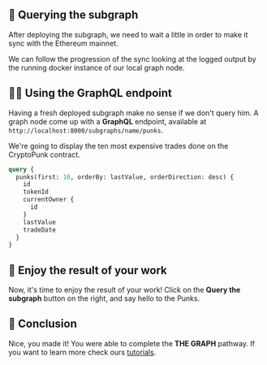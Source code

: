 ## 🧐 Querying the subgraph

After deploying the subgraph, we need to wait a little in order to make it sync with the Ethereum mainnet.

We can follow the progression of the sync looking at the logged output by the running docker instance of our local graph node.

## 👨‍💻 Using the GraphQL endpoint

Having a fresh deployed subgraph make no sense if we don't query him. A graph node come up with a **GraphQL** endpoint, available at `http://localhost:8000/subgraphs/name/punks`.

We're going to display the ten most expensive trades done on the CryptoPunk contract.

```graphql
query {
  punks(first: 10, orderBy: lastValue, orderDirection: desc) {
    id
    tokenId
    currentOwner {
      id
    }
    lastValue
    tradeDate
  }
}
```

## 🥳 Enjoy the result of your work

Now, it's time to enjoy the result of your work! Click on the **Query the subgraph** button on the right, and say hello to the Punks.

## 🏁 Conclusion

Nice, you made it! You were able to complete the **THE GRAPH** pathway. If you want to learn more check ours [tutorials](https://www.learn.figment.io).
